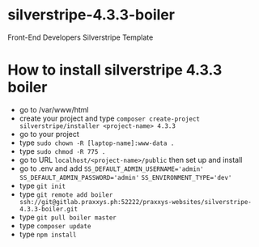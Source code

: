 # silverstripe-4.3.3-boiler

Front-End Developers Silverstripe Template

# How to install silverstripe 4.3.3 boiler

- go to /var/www/html
- create your project and type ```composer create-project silverstripe/installer <project-name> 4.3.3```
- go to your project
- type ```sudo chown -R [laptop-name]:www-data .```
- type ```sudo chmod -R 775 .```
- go to URL ```localhost/<project-name>/public``` then set up and install
- go to .env and add
```SS_DEFAULT_ADMIN_USERNAME='admin'```
```SS_DEFAULT_ADMIN_PASSWORD='admin'```
```SS_ENVIRONMENT_TYPE='dev'```
- type ```git init```
- type ```git remote add boiler ssh://git@gitlab.praxxys.ph:52222/praxxys-websites/silverstripe-4.3.3-boiler.git```
- type ```git pull boiler master```
- type ```composer update```
- type ```npm install```
